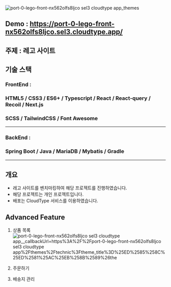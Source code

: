 ![port-0-lego-front-nx562olfs8ljco sel3 cloudtype app_themes](https://user-images.githubusercontent.com/54573684/230388894-fe5b46e2-000b-478b-9d76-4b432953d6c8.png)

## Demo : https://port-0-lego-front-nx562olfs8ljco.sel3.cloudtype.app/
 
## 주제 : 레고 사이트

## 기술 스택
### FrontEnd : 
### HTML5 / CSS3 / ES6+ / Typescript / React / React-query / Recoil / Next.js 
### SCSS / TailwindCSS / Font Awesome 
<hr />

### BackEnd : 
### Spring Boot / Java / MariaDB / Mybatis / Gradle
<hr />

## 개요
* 레고 사이트를 벤치마킹하여 해당 프로젝트를 진행하였습니다.
* 해당 프로젝트는 개인 프로젝트입니다.
* 배포는 CloudType 서비스를 이용하였습니다.


## Advanced Feature

1. 상품 목록
![port-0-lego-front-nx562olfs8ljco sel3 cloudtype app__callbackUrl=https%3A%2F%2Fport-0-lego-front-nx562olfs8ljco sel3 cloudtype app%2Fthemes%2Ftechnic%3Ftheme_title%3D%25ED%2585%258C%25ED%2581%25AC%25EB%258B%2589%26the](https://user-images.githubusercontent.com/54573684/230388377-af8b72c1-d766-4dd3-b588-e1e65a0a8e17.png)

2. 주문하기 

3. 배송지 관리



